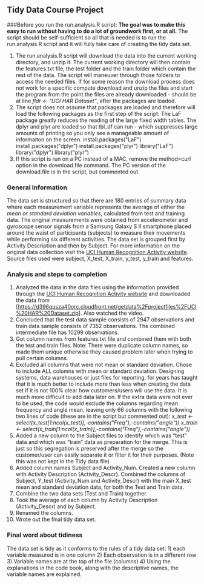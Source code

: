 ## Tidy Data Course Project 


###Before you run the run.analysis.R script:
<b>The goal was to make this easy to run without having to do a lot of groundwork first, or at all.</b> The script should be self-sufficient so all that is needed is to run the run.analysis.R script and it will fully take care of creating the tidy data set.
1)	The run.analysis.R script will download the data into the current working directory, and unzip it. The current working directory will then contain the features.txt file, the test folder and the train folder which contain the rest of the data. The script will maneuver through those folders to access the needed files. If for some reason the download process does not work for a specific compute download and unzip the files and start the program from the point the files are already downloaded - should be at line <i>fldr <- "UCI HAR Dataset"</i>, after the packages are loaded.
2)	The script does not assume that packages are loaded and therefore will load the following packages as the first step of the script: The LaF package greatly reduces the reading of the large fixed width tables. The dplyr and plyr are loaded so that tbl_df can run - which suppresses large amounts of printing so you only see a manageable amount of informaiton on the screen.
install.packages("LaF")
install.packages("dplyr")
install.packages("plyr")
library("LaF")
library("dplyr")
library("plyr") 
3) If this script is run on a PC instead of a MAC, remove the method=curl option in the download.file command. The PC version of the download.file is in the script, but commented out.

### General Information
The data set is structured so that there are 180 entries of summary data where each measurement variable represents the average of either the <i> mean or standard deviation variables</i>, calculated from test and training data. The original measurements were obtained from accelerometer and gyroscope sensor signals from a Samsung Galaxy S II smartphone placed around the waist of participants (subjects) to measure their movements while performing six different activities. The data set is grouped first by Activity Description and then by Subject. For more information on the original data collection visit the [UCI Human Recognition Activity website](http://archive.ics.uci.edu/ml/datasets/Human+Activity+Recognition+Using+Smartphones). Source files used were subject, X_test, X_train, y_test, y_train and features.

### Analysis and steps to completion

1)	Analyzed the data in the data files using the information provided through the [UCI Human Recognition Activity website](http://archive.ics.uci.edu/ml/datasets/Human+Activity+Recognition+Using+Smartphones) and downloaded the data from [https://d396qusza40orc.cloudfront.net/getdata%2Fprojectfiles%2FUCI%20HAR%20Dataset.zip]. Also watched the video.
2)	Concluded that the test data sample consists of 2947 observations and train data sample consists of  7352 observations. The combined intermediate file has 10299 observations.
3)	Got column names from features.txt file and combined them with both the test and train files. Note: There were duplicate column names, so made them unique otherwise they caused problem later when trying to pull certain columns.
4)	Excluded all columns that were not mean or standard deviation. Chose to include ALL columns with mean or standard deviation. Designing systems, data warehouses or just files for reporting, for years has taught that it is much better to include more than less when creating the data set if it is not 100% clear how customers/users will use the data. It is much more difficult to add data later on. If the extra data were not ever to be used, the code would exclude the columns regarding mean frequency and angle mean, leaving only 66 columns with the following two lines of code (these are in the script but commented out): 
<i> x_test <- select(x_test[1:ncol(x_test)],-contains("Freq"),-contains("angle"))
x_train <- select(x_train[1:ncol(x_train)],-contains("Freq"),-contains("angle")) </i>
5)	Added a new column to the Subject files to identify which was “test” data and which was “train” data as preparation for the merge. This is just so this segregation is preserved after the merge so the customer/user can easily separate it or filter it for their purposes. (Note this was not kept in the Tidy data file)
6)	Added column names Subject and Activity_Num. Created a new column with Activity Description (Activity_Descr). Combined the columns of Subject, Y_test (Activity_Num and Activity_Descr) with the main X_test mean and standard deviation data, for both the Test and Train data.
7)	Combine the two data sets (Test and Train) together.
8)	Took the average of each column by Activity Description (Activity_Descr) and by Subject.
9)	Renamed the columns.
10) Wrote out the final tidy data set.

### Final word about tidiness
The data set is tidy as it conforms to the rules of a tidy data set: 1) each variable measured is in one column 2) Each observation is in a different row 3) Variable names are at the top of the file (columns) 4) Using the explanations in the code book, along with the descriptive names, the variable names are explained.

